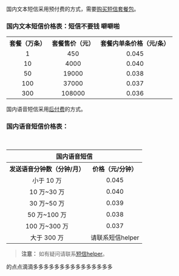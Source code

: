国内文本短信采用预付费的方式，需要[购买短信套餐包](https://buy.cloud.tencent.com/sms)。
### 国内文本短信价格表：短信不要钱 噼噼啪 
<table>
   <tr>
        <th>套餐（万条）</td>
		<th>套餐售价（元）</td>
		<th>套餐内单条价格（元/条） </td>
   </tr>
   <tr>
        <td align="center">1</td>
		<td align="center">450</td>
		<td align="center">0.045</td>
   </tr>
        <td align="center">10</td>
		<td align="center">4000</td>
		<td align="center">0.040</td>
   </tr>
        <td align="center">50</td>
		<td align="center">19000</td>
		<td align="center">0.038</td>
   </tr>
        <td align="center">100</td>
		<td align="center">37000</td>
		<td align="center">0.037</td>
   </tr>
        <td align="center">300</td>
		<td align="center">108000</td>
		<td align="center">0.036</td>
   </tr>
</table>





国内语音短信采用[后付费](https://cloud.tencent.com/document/product/382/9556#3-.E4.BB.98.E6.AC.BE.E6.96.B9.E5.BC.8F)的方式。
### 国内语音短信价格表：
<table>
    <tr>
        <th colspan="2">国内语音短信</td>
   </tr>
   <tr>
        <th>发送语音分钟数（分钟/月） </td>
        <th>价格（元/分钟） </td>
   </tr>
   <tr>
        <td align="center">小于 10 万</td>
        <td align="center">0.045</td>
   </tr>
    <tr>
        <td align="center">10 万~30 万</td>
        <td align="center">0.040</td>
   </tr>
      <tr>
        <td align="center">30 万~50 万</td>
        <td align="center">0.039</td>
   </tr>
      <tr>
        <td align="center">50 万~100 万</td>
        <td align="center">0.038</td>
   </tr>
      <tr>
        <td align="center">100 万~300 万</td>
        <td align="center">0.037</td>
   </tr>
      <tr>
        <td align="center">大于 300 万</td>
        <td align="center">请联系短信helper</td>
   </tr>
</table>

> **注意：**
> 如有疑问请联系[短信helper](https://cloud.tencent.com/document/product/382/3773)。




的点点滴滴多多多多多多多多多多多多多多多
